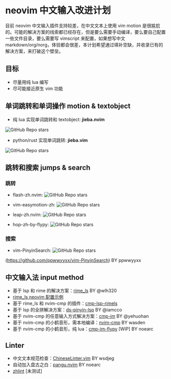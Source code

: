 # neovim 中文输入改进计划

目前 neovim 中文输入插件支持较差，在中文文本上使用 vim motion 是很尴尬的。可能的解决方案的线索都已经存在，但是要么需要手动编译，要么要自己配置一些文件目录，要么需要写 vimscript 来配置，如果想写中文 markdown/org/norg，体验都会很差，本计划希望通过填补空缺，并收录已有的解决方案，来打破这个壁垒。

## 目标

- 尽量用纯 lua 编写
- 尽可能接近原生 vim 功能

## 单词跳转和单词操作 motion & textobject

- 纯 lua 实现单词跳转和 textobject: **jieba.nvim**

![GitHub Repo stars](https://img.shields.io/github/stars/noearc/jieba.nvim)

- python/rust 实现单词跳转: **jieba.vim**

![GitHub Repo stars](https://img.shields.io/github/stars/kkew3/jieba.vim)

## 跳转和搜索 jumps & search

### 跳转

- flash-zh.nvim: ![GitHub Repo stars](https://img.shields.io/github/stars/rainzm/flash-zh.nvim)

- vim-easymotion-zh:
![GitHub Repo stars](https://img.shields.io/github/stars/zzhirong/vim-easymotion-zh)

- leap-zh.nvim:
![GitHub Repo stars](https://img.shields.io/github/stars/noearc/leap-zh.nvim)

- hop-zh-by-flypy: ![GitHub Repo stars](https://img.shields.io/github/stars/zzhirong/hop-zh-by-flypy)

### 搜索

- vim-PinyinSearch: ![GitHub Repo stars](https://img.shields.io/github/stars/ppwwyyxx/vim-PinyinSearch)

(<https://github.com/ppwwyyxx/vim-PinyinSearch>) BY ppwwyyxx

## 中文输入法 input method

- 基于 lsp 和 rime 的解决方案：[rime_ls](https://github.com/wlh320/rime-ls) BY @wlh320
- [rime_ls neovim 配置示例](https://github.com/wlh320/rime-ls/blob/master/doc/nvim.md)
- 基于 rime_ls 和 nvim-cmp 的插件：[cmp-lsp-rimels](https://github.com/liubianshi/cmp-lsp-rimels)
- 基于 lsp 的全拼解决方案：[ds-pinyin-lsp](https://github.com/iamcco/ds-pinyin-lsp) BY @iamcco
- 基于 nvim-cmp 的任意输入方式解决方案：[cmp-im](https://github.com/yehuohan/cmp-im) BY @yehuohan
- 基于 nvim-cmp 的小鹤音形，需本地编译：[nvim-cmp](https://github.com/wasden/cmp-flypy.nvim) BY wasden
- 基于 nvim-cmp 的小鹤音形，纯 lua：[cmp-im-flypy](https://github.com/noearc/cmp-im-flypy) [WIP] BY noearc

## Linter

- 中文文本规范检查：[ChineseLinter.vim](https://github.com/wsdjeg/ChineseLinter.vim) BY wsdjeg
- 自动加入盘古之白：[pangu.nvim](https://github.com/noearc/pangu.nvim) BY noearc
- [zhlint](https://github.com/zhlint-project/zhlint) [未测试]
